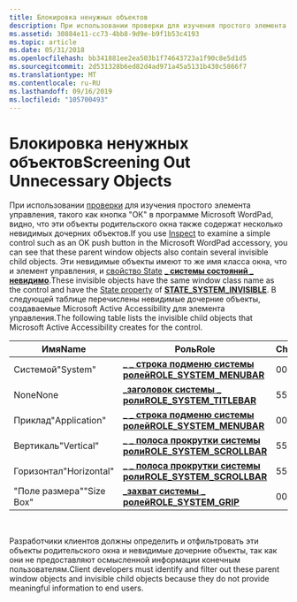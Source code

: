 ```yaml
---
title: Блокировка ненужных объектов
description: При использовании проверки для изучения простого элемента управления, такого как кнопка "ОК" в программе Microsoft WordPad, видно, что эти объекты родительского окна также содержат несколько невидимых дочерних объектов.
ms.assetid: 30884e11-cc73-4bb8-9d9e-b9f1b53c4193
ms.topic: article
ms.date: 05/31/2018
ms.openlocfilehash: bb341881ee2ea503b1f74643723a1f90c8e5d1d5
ms.sourcegitcommit: 2d531328b6ed82d4ad971a45a5131b430c5866f7
ms.translationtype: MT
ms.contentlocale: ru-RU
ms.lasthandoff: 09/16/2019
ms.locfileid: "105700493"
---
```

# <a name="screening-out-unnecessary-objects"></a><span data-ttu-id="c77f6-103">Блокировка ненужных объектов</span><span class="sxs-lookup"><span data-stu-id="c77f6-103">Screening Out Unnecessary Objects</span></span>

<span data-ttu-id="c77f6-104">При использовании [проверки](inspect-objects.md) для изучения простого элемента управления, такого как кнопка "ОК" в программе Microsoft WordPad, видно, что эти объекты родительского окна также содержат несколько невидимых дочерних объектов.</span><span class="sxs-lookup"><span data-stu-id="c77f6-104">If you use [Inspect](inspect-objects.md) to examine a simple control such as an OK push button in the Microsoft WordPad accessory, you can see that these parent window objects also contain several invisible child objects.</span></span> <span data-ttu-id="c77f6-105">Эти невидимые объекты имеют то же имя класса окна, что и элемент управления, и [свойство State](state-property.md) [**\_ системы состояний \_ невидимо**](object-state-constants.md).</span><span class="sxs-lookup"><span data-stu-id="c77f6-105">These invisible objects have the same window class name as the control and have the [State property](state-property.md) of [**STATE\_SYSTEM\_INVISIBLE**](object-state-constants.md).</span></span> <span data-ttu-id="c77f6-106">В следующей таблице перечислены невидимые дочерние объекты, создаваемые Microsoft Active Accessibility для элемента управления.</span><span class="sxs-lookup"><span data-stu-id="c77f6-106">The following table lists the invisible child objects that Microsoft Active Accessibility creates for the control.</span></span>



| <span data-ttu-id="c77f6-107">Имя</span><span class="sxs-lookup"><span data-stu-id="c77f6-107">Name</span></span>          | <span data-ttu-id="c77f6-108">Роль</span><span class="sxs-lookup"><span data-stu-id="c77f6-108">Role</span></span>                                                                  | <span data-ttu-id="c77f6-109">ChildCount</span><span class="sxs-lookup"><span data-stu-id="c77f6-109">ChildCount</span></span> |
|---------------|-----------------------------------------------------------------------|------------|
| <span data-ttu-id="c77f6-110">Системой</span><span class="sxs-lookup"><span data-stu-id="c77f6-110">"System"</span></span>      | [<span data-ttu-id="c77f6-111">**\_ \_ строка подменю системы ролей**</span><span class="sxs-lookup"><span data-stu-id="c77f6-111">**ROLE\_SYSTEM\_MENUBAR**</span></span>](object-roles.md)     | <span data-ttu-id="c77f6-112">0</span><span class="sxs-lookup"><span data-stu-id="c77f6-112">0</span></span>          |
| <span data-ttu-id="c77f6-113">None</span><span class="sxs-lookup"><span data-stu-id="c77f6-113">None</span></span>          | [<span data-ttu-id="c77f6-114">**\_заголовок системы \_ роли**</span><span class="sxs-lookup"><span data-stu-id="c77f6-114">**ROLE\_SYSTEM\_TITLEBAR**</span></span>](object-roles.md)   | <span data-ttu-id="c77f6-115">5</span><span class="sxs-lookup"><span data-stu-id="c77f6-115">5</span></span>          |
| <span data-ttu-id="c77f6-116">Приклад</span><span class="sxs-lookup"><span data-stu-id="c77f6-116">"Application"</span></span> | [<span data-ttu-id="c77f6-117">**\_ \_ строка подменю системы ролей**</span><span class="sxs-lookup"><span data-stu-id="c77f6-117">**ROLE\_SYSTEM\_MENUBAR**</span></span>](object-roles.md)     | <span data-ttu-id="c77f6-118">0</span><span class="sxs-lookup"><span data-stu-id="c77f6-118">0</span></span>          |
| <span data-ttu-id="c77f6-119">Вертикаль</span><span class="sxs-lookup"><span data-stu-id="c77f6-119">"Vertical"</span></span>    | [<span data-ttu-id="c77f6-120">**\_ \_ полоса прокрутки системы роли**</span><span class="sxs-lookup"><span data-stu-id="c77f6-120">**ROLE\_SYSTEM\_SCROLLBAR**</span></span>](object-roles.md) | <span data-ttu-id="c77f6-121">5</span><span class="sxs-lookup"><span data-stu-id="c77f6-121">5</span></span>          |
| <span data-ttu-id="c77f6-122">Горизонтал</span><span class="sxs-lookup"><span data-stu-id="c77f6-122">"Horizontal"</span></span>  | [<span data-ttu-id="c77f6-123">**\_ \_ полоса прокрутки системы роли**</span><span class="sxs-lookup"><span data-stu-id="c77f6-123">**ROLE\_SYSTEM\_SCROLLBAR**</span></span>](object-roles.md) | <span data-ttu-id="c77f6-124">5</span><span class="sxs-lookup"><span data-stu-id="c77f6-124">5</span></span>          |
| <span data-ttu-id="c77f6-125">"Поле размера"</span><span class="sxs-lookup"><span data-stu-id="c77f6-125">"Size Box"</span></span>    | [<span data-ttu-id="c77f6-126">**\_захват системы \_ ролей**</span><span class="sxs-lookup"><span data-stu-id="c77f6-126">**ROLE\_SYSTEM\_GRIP**</span></span>](object-roles.md)           | <span data-ttu-id="c77f6-127">0</span><span class="sxs-lookup"><span data-stu-id="c77f6-127">0</span></span>          |



 

<span data-ttu-id="c77f6-128">Разработчики клиентов должны определить и отфильтровать эти объекты родительского окна и невидимые дочерние объекты, так как они не предоставляют осмысленной информации конечным пользователям.</span><span class="sxs-lookup"><span data-stu-id="c77f6-128">Client developers must identify and filter out these parent window objects and invisible child objects because they do not provide meaningful information to end users.</span></span>

 

 




